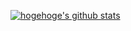 <!-- リポジトリステータス -->
[![hogehoge's github stats](https://github-readme-stats.vercel.app/api?username=kemkemG0&count_private=true&show_icons=true&theme=tokyonight)](https://github.com/kemkemG0/)

<!--
**kemkemG0/kemkemG0** is a ✨ _special_ ✨ repository because its `README.md` (this file) appears on your GitHub profile.

Here are some ideas to get you started:

- 🔭 I’m currently working on ...
- 🌱 I’m currently learning ...
- 👯 I’m looking to collaborate on ...
- 🤔 I’m looking for help with ...
- 💬 Ask me about ...
- 📫 How to reach me: ...
- 😄 Pronouns: ...
- ⚡ Fun fact: ...
-->
